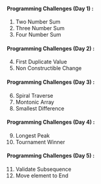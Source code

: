 #### Programming Challenges (Day 1) :
1. Two Number Sum
2. Three Number Sum
3. Four Number Sum

#### Programming Challenges (Day 2) :
4.  First Duplicate Value
5.  Non Constructible Change

#### Programming Challenges (Day 3) :
6. Spiral Traverse
7. Montonic Array
8. Smallest Difference

#### Programming Challenges (Day 4) :
9. Longest Peak
10. Tournament Winner

#### Programming Challenges (Day 5) :
11.  Validate Subsequence
12.  Move element to End
